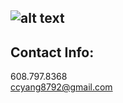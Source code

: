 ![alt text](https://avatars.githubusercontent.com/u/194128618?s=400&u=e8152c1efbb3906f3d196bc314d408ffbb722b3d&v=4)  
---
## Contact Info:  
608.797.8368  
ccyang8792@gmail.com

